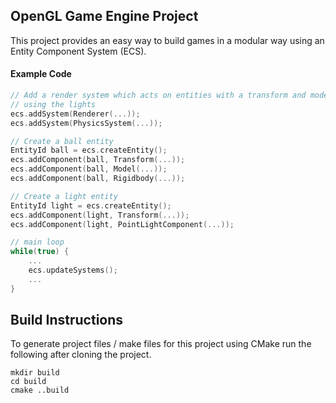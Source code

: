 ## OpenGL Game Engine Project
This project provides an easy way to build games in a modular way using an Entity Component System (ECS).

#### Example Code
```cpp
// Add a render system which acts on entities with a transform and model
// using the lights
ecs.addSystem(Renderer(...));
ecs.addSystem(PhysicsSystem(...));

// Create a ball entity
EntityId ball = ecs.createEntity();
ecs.addComponent(ball, Transform(...));
ecs.addComponent(ball, Model(...));
ecs.addComponent(ball, Rigidbody(...));

// Create a light entity
EntityId light = ecs.createEntity();
ecs.addComponent(light, Transform(...));
ecs.addComponent(light, PointLightComponent(...));

// main loop
while(true) {
    ...
    ecs.updateSystems();
    ...
}
```

## Build Instructions

To generate project files / make files for this project using CMake run the following after cloning the project.

```
mkdir build
cd build
cmake ..build
```